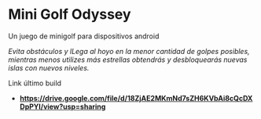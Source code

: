 # Mini Golf Odyssey
Un juego de minigolf para dispositivos android

_Evita obstáculos y lLega al hoyo en la menor cantidad de golpes posibles, mientras menos utilizes más estrellas obtendrás y desbloquearás nuevas islas con nuevos niveles._

Link último build

* **https://drive.google.com/file/d/18ZjAE2MKmNd7sZH6KVbAi8cQcDXDpPYI/view?usp=sharing**
